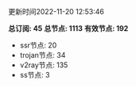 更新时间2022-11-20 12:53:46

**总订阅: 45**
**总节点: 1113**
**有效节点: 192**
- ssr节点: 20
- trojan节点: 34
- v2ray节点: 135
- ss节点: 3
